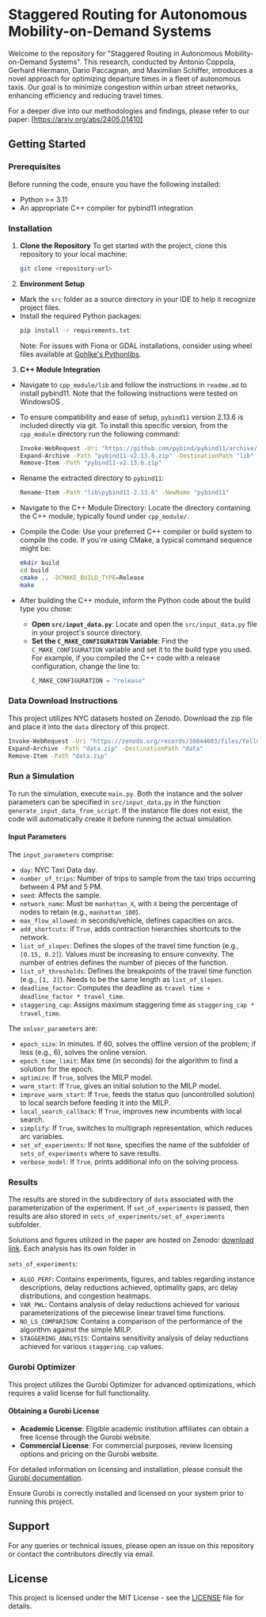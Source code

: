 # Staggered Routing for Autonomous Mobility-on-Demand Systems

Welcome to the repository for "Staggered Routing in Autonomous Mobility-on-Demand Systems". This research, conducted by
Antonio Coppola, Gerhard Hiermann, Dario Paccagnan, and Maximilian Schiffer, introduces a novel approach for optimizing
departure times in a fleet of autonomous taxis. Our goal is to minimize congestion within urban street networks,
enhancing efficiency and reducing travel times.

For a deeper dive into our methodologies and findings, please refer to our paper: [https://arxiv.org/abs/2405.01410]

## Getting Started

### Prerequisites

Before running the code, ensure you have the following installed:

- Python >= 3.11
- An appropriate C++ compiler for pybind11 integration

### Installation

1. **Clone the Repository**
   To get started with the project, clone this repository to your local machine:
   ```bash
   git clone <repository-url>
   ```

2. **Environment Setup**

- Mark the `src` folder as a source directory in your IDE to help it recognize project files.
- Install the required Python packages:
  ```bash
  pip install -r requirements.txt
  ```
  Note: For issues with Fiona or GDAL installations, consider using wheel files available
  at [Gohlke's Pythonlibs](https://www.lfd.uci.edu/~gohlke/pythonlibs/).

3. **C++ Module Integration**

- Navigate to `cpp_module/lib` and follow the instructions in `readme.md` to install pybind11. Note that the following
  instructions were tested on WindowsOS .
- To ensure compatibility and ease of setup, `pybind11` version 2.13.6 is included directly via git. To install this
  specific version, from the `cpp_module` directory run the following command:
  ```bash
  Invoke-WebRequest -Uri "https://github.com/pybind/pybind11/archive/refs/tags/v2.13.6.zip" -OutFile "pybind11-v2.13.6.zip"
  Expand-Archive -Path "pybind11-v2.13.6.zip" -DestinationPath "lib"
  Remove-Item -Path "pybind11-v2.13.6.zip"
  ```
- Rename the extracted directory to `pybind11`:
  ```bash
  Rename-Item -Path "lib\pybind11-2.13.6" -NewName "pybind11"
  ```

- Navigate to the C++ Module Directory: Locate the directory containing the C++ module, typically found under
  `cpp_module/`.

- Compile the Code: Use your preferred C++ compiler or build system to compile the code. If you're using CMake, a
  typical command sequence might be:
  ```bash
  mkdir build
  cd build
  cmake .. -DCMAKE_BUILD_TYPE=Release
  make
  ```

- After building the C++ module, inform the Python code about the build type you chose:
    - **Open `src/input_data.py`**: Locate and open the `src/input_data.py` file in your project's source directory.
    - **Set the `C_MAKE_CONFIGURATION` Variable**: Find the `C_MAKE_CONFIGURATION` variable and set it to the build type
      you used. For example, if you compiled the C++ code with a release configuration, change the line to:
      ```python
      C_MAKE_CONFIGURATION = "release"
      ```

### Data Download Instructions

This project utilizes NYC datasets hosted on Zenodo. Download the zip file and place it into the `data` directory of
this project.

```bash
Invoke-WebRequest -Uri "https://zenodo.org/records/10844603/files/YellowTripData2015-01.zip?download=1" -OutFile "data.zip"
Expand-Archive -Path "data.zip" -DestinationPath "data"
Remove-Item -Path "data.zip"
```

### Run a Simulation

To run the simulation, execute `main.py`. Both the instance and the solver parameters can be specified in
`src/input_data.py` in the function `generate_input_data_from_script`. If the instance file does not exist, the code
will automatically create it before running the actual simulation.

#### Input Parameters

The `input_parameters` comprise:

- `day`: NYC Taxi Data day.
- `number_of_trips`: Number of trips to sample from the taxi trips occurring between 4 PM and 5 PM.
- `seed`: Affects the sample.
- `network_name`: Must be `manhattan_X`, with `X` being the percentage of nodes to retain (e.g., `manhattan_100`).
- `max_flow_allowed`: in seconds/vehicle, defines capacities on arcs.
- `add_shortcuts`: if `True`, adds contraction hierarchies shortcuts to the network.
- `list_of_slopes`: Defines the slopes of the travel time function (e.g., `[0.15, 0.2]`). Values must be increasing to
  ensure convexity. The number of entries defines the number of pieces of the function.
- `list_of_thresholds`: Defines the breakpoints of the travel time function (e.g., `[1, 2]`). Needs to be the same
  length as `list_of_slopes`.
- `deadline_factor`: Computes the deadline as `travel time + deadline_factor * travel_time`.
- `staggering_cap`: Assigns maximum staggering time as `staggering_cap * travel_time`.

The `solver_parameters` are:

- `epoch_size`: In minutes. If 60, solves the offline version of the problem; if less (e.g., 6), solves the online
  version.
- `epoch_time_limit`: Max time (in seconds) for the algorithm to find a solution for the epoch.
- `optimize`: If `True`, solves the MILP model.
- `warm_start`: If `True`, gives an initial solution to the MILP model.
- `improve_warm_start`: If `True`, feeds the status quo (uncontrolled solution) to local search before feeding it into
  the MILP.
- `local_search_callback`: If `True`, improves new incumbents with local search.
- `simplify`: If `True`, switches to multigraph representation, which reduces arc variables.
- `set_of_experiments`: If not `None`, specifies the name of the subfolder of `sets_of_experiments` where to save
  results.
- `verbose_model`: If `True`, prints additional info on the solving process.

### Results

The results are stored in the subdirectory of `data` associated with the parameterization of the experiment. If
`set_of_experiments` is passed, then results are also stored in `sets_of_experiments/set_of_experiments` subfolder.

Solutions and figures utilized in the paper are hosted on
Zenodo: [download link](https://zenodo.org/records/14650799/files/sets_of_experiments.zip?download=1&preview=1). Each
analysis has its own folder in

`sets_of_experiments`:

- `ALGO_PERF`: Contains experiments, figures, and tables regarding instance descriptions, delay reductions achieved,
  optimality gaps, arc delay distributions, and congestion heatmaps.
- `VAR_PWL`: Contains analysis of delay reductions achieved for various parameterizations of the piecewise linear travel
  time functions.
- `NO_LS_COMPARISON`: Contains a comparison of the performance of the algorithm against the simple MILP.
- `STAGGERING_ANALYSIS`: Contains sensitivity analysis of delay reductions achieved for various `staggering_cap` values.

### Gurobi Optimizer

This project utilizes the Gurobi Optimizer for advanced optimizations, which requires a valid license for full
functionality.

#### Obtaining a Gurobi License

- **Academic License**: Eligible academic institution affiliates can obtain a free license through the Gurobi website.
- **Commercial License**: For commercial purposes, review licensing options and pricing on the Gurobi website.

For detailed information on licensing and installation, please consult
the [Gurobi documentation](https://www.gurobi.com/documentation/).

Ensure Gurobi is correctly installed and licensed on your system prior to running this project.

## Support

For any queries or technical issues, please open an issue on this repository or contact the contributors directly via
email.

## License

This project is licensed under the MIT License - see the [LICENSE](LICENSE) file for details.
